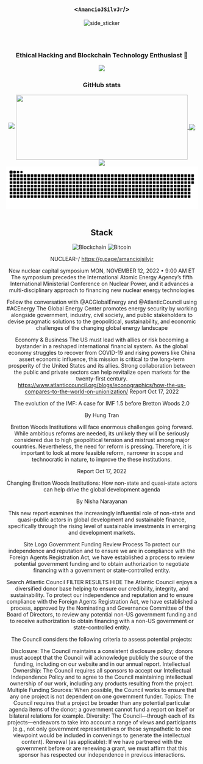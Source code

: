 <div align='center'>

### <`AmancioJSilvJr`/>

<img align="center" width=200px height=200px alt="side_sticker" src="https://media4.giphy.com/media/SHT2ELb4lvmLU9IcC1/giphy.gif?cid=ecf05e470tmy1mgsmn1iv62vzdhgio6opgei9mlmf2wjyuag&rid=giphy.gif&ct=s" />

###  <br/>
###  Ethical Hacking and Blockchain Technology Enthusiast 👾
  
<img src="https://user-images.githubusercontent.com/73097560/115834477-dbab4500-a447-11eb-908a-139a6edaec5c.gif"> 

### GitHub stats

  <img src="https://user-images.githubusercontent.com/73097560/115834477-dbab4500-a447-11eb-908a-139a6edaec5c.gif"> 
  
<a href="https://github.com/Pepyn0/github-readme-stats">
  <img width=450 height=170 align="center" src="https://github-readme-stats.vercel.app/api?username=JoaoAJMatos&theme=midnight-purple&show_icons=true&bg_color=0D1117&hide_border=true" />
</a>
<a href="https://github.com/SatoshiBTCXBT/github-readme-stats">
  <img align="center" src="https://github-readme-stats.vercel.app/api/top-langs/?username=SatoshiBTCXBT&theme=midnight-purple&layout=compact&bg_color=0D1117&hide_border=true" />
</a>

<img src="https://user-images.githubusercontent.com/73097560/115834477-dbab4500-a447-11eb-908a-139a6edaec5c.gif"> 

<div>
  <img src="https://github.com/Pepyn0/Pepyn0/raw/output/github-contribution-grid-snake.svg" alt="snake"></center>
</div>

<br/>

## Stack
![Blockchain](https://img.shields.io/badge/hyperledger-2F3134?style=for-the-badge&logo=hyperledger&logoColor=white)
![Bitcoin](https://img.shields.io/badge/Bitcoin-000000?style=for-the-badge&logo=bitcoin&logoColor=white)




NUCLEAR-<BITCOIN>/ https://g.page/amanciojsilvjr 

New nuclear capital symposium
MON, NOVEMBER 12, 2022 • 9:00 AM ET
The symposium precedes the International Atomic Energy Agency’s fifth International Ministerial Conference on Nuclear Power, and it advances a multi-disciplinary approach to financing new nuclear energy technologies


Follow the conversation with @ACGlobalEnergy and @AtlanticCouncil using #ACEnergy
The Global Energy Center promotes energy security by working alongside government, industry, civil society, and public stakeholders to devise pragmatic solutions to the geopolitical, sustainability, and economic challenges of the changing global energy landscape

Economy & Business
The US must lead with allies or risk becoming a bystander in a reshaped international financial system. As the global economy struggles to recover from COVID-19 and rising powers like China assert economic influence, this mission is critical to the long-term prosperity of the United States and its allies. Strong collaboration between the public and private sectors can help revitalize open markets for the twenty-first century.
https://www.atlanticcouncil.org/blogs/econographics/how-the-us-compares-to-the-world-on-unionization/
Report
Oct 17, 2022

The evolution of the IMF: A case for IMF 1.5 before Bretton Woods 2.0

By Hung Tran

Bretton Woods Institutions will face enormous challenges going forward. While ambitious reforms are needed, its unlikely they will be seriously considered due to high geopolitical tension and mistrust among major countries. Nevertheless, the need for reform is pressing. Therefore, it is important to look at more feasible reform, narrower in scope and technocratic in nature, to improve the these institutions.

Report
Oct 17, 2022

Changing Bretton Woods Institutions: How non-state and quasi-state actors can help drive the global development agenda

By Nisha Narayanan

This new report examines the increasingly influential role of non-state and quasi-public actors in global development and sustainable finance, specifically through the rising level of sustainable investments in emerging and development markets.


Site Logo
Government Funding Review Process
To protect our independence and reputation and to ensure we are in compliance with the Foreign Agents Registration Act, we have established a process to review potential government funding and to obtain authorization to negotiate financing with a government or state-controlled entity.


Search Atlantic Council
FILTER RESULTS
HIDE
The Atlantic Council enjoys a diversified donor base helping to ensure our credibility, integrity, and sustainability. To protect our independence and reputation and to ensure compliance with the Foreign Agents Registration Act, we have established a process, approved by the Nominating and Governance Committee of the Board of Directors, to review any potential non-US government funding and to receive authorization to obtain financing with a non-US government or state-controlled entity.

The Council considers the following criteria to assess potential projects:

Disclosure: The Council maintains a consistent disclosure policy; donors must accept that the Council will acknowledge publicly the source of the funding, including on our website and in our annual report.
Intellectual Ownership: The Council requires all sponsors to accept our Intellectual Independence Policy and to agree to the Council maintaining intellectual ownership of our work, including any products resulting from the project.
Multiple Funding Sources: When possible, the Council works to ensure that any one project is not dependent on one government funder.
Topics: The Council requires that a project be broader than any potential particular agenda items of the donor; a government cannot fund a report on itself or bilateral relations for example.
Diversity: The Council—through each of its projects—endeavors to take into account a range of views and participants (e.g., not only government representatives or those sympathetic to one viewpoint would be included in convenings to generate the intellectual content).
Renewal (as applicable): If we have partnered with the government before or are renewing a grant, we must affirm that this sponsor has respected our independence in previous interactions.
   
